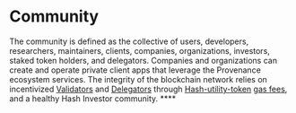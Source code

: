 # Community

The community is defined as the collective of users, developers, researchers, maintainers, clients, companies, organizations, investors, staked token holders, and delegators. Companies and organizations can create and operate private client apps that leverage the Provenance ecosystem services. The integrity of the blockchain network relies on incentivized [Validators](validator.md) and [Delegators](delegator.md) through [Hash-utility-token](../financial-services-blockchain/hash-2.0.md) [gas fees](../../blockchain/basics/gas-and-fees.md), and a healthy Hash Investor community. ****

